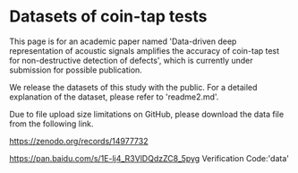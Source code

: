 # Datasets of coin-tap tests

This page is for an academic paper named 'Data-driven deep representation of acoustic signals amplifies the accuracy of coin-tap test for non-destructive detection of defects', which is currently under submission for possible publication.

We release the datasets of this study with the public. For a detailed explanation of the dataset, please refer to 'readme2.md'.

Due to file upload size limitations on GitHub, please download the data file from the following link.

https://zenodo.org/records/14977732

https://pan.baidu.com/s/1E-lj4_R3VlDQdzZC8_5pyg
Verification Code:'data'
